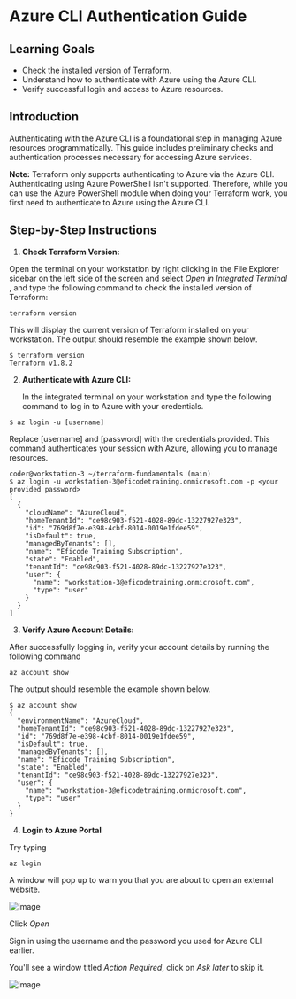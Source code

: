 # Azure CLI Authentication Guide

## Learning Goals
- Check the installed version of Terraform.
- Understand how to authenticate with Azure using the Azure CLI.
- Verify successful login and access to Azure resources.

## Introduction
Authenticating with the Azure CLI is a foundational step in managing Azure resources programmatically. This guide includes preliminary checks and authentication processes necessary for accessing Azure services.

**Note:** 
Terraform only supports authenticating to Azure via the Azure CLI. Authenticating using Azure PowerShell isn't supported. Therefore, while you can use the Azure PowerShell module when doing your Terraform work, you first need to authenticate to Azure using the Azure CLI.

## Step-by-Step Instructions

1. **Check Terraform Version:**

Open the terminal on your workstation by right clicking in the File Explorer sidebar on the left side of the screen and select _Open in Integrated Terminal_ , and type the following command to check the installed version of Terraform:
   
   `terraform version` 
   
   This will display the current version of Terraform installed on your workstation. The output should resemble the example shown below.

```
$ terraform version
Terraform v1.8.2
```
    
2. **Authenticate with Azure CLI:**

   In the integrated terminal on your workstation and type the following command to log in to Azure with your credentials.

 `$ az login -u [username]`

   Replace [username] and [password] with the credentials provided. This command authenticates your session with Azure, allowing you to manage resources.

```
coder@workstation-3 ~/terraform-fundamentals (main)
$ az login -u workstation-3@eficodetraining.onmicrosoft.com -p <your provided password>
[
  {
    "cloudName": "AzureCloud",
    "homeTenantId": "ce98c903-f521-4028-89dc-13227927e323",
    "id": "769d8f7e-e398-4cbf-8014-0019e1fdee59",
    "isDefault": true,
    "managedByTenants": [],
    "name": "Eficode Training Subscription",
    "state": "Enabled",
    "tenantId": "ce98c903-f521-4028-89dc-13227927e323",
    "user": {
      "name": "workstation-3@eficodetraining.onmicrosoft.com",
      "type": "user"
    }
  }
]
```

3. **Verify Azure Account Details:**

After successfully logging in, verify your account details by running the following command

`az account show`

The output should resemble the example shown below.

```
$ az account show
{
  "environmentName": "AzureCloud",
  "homeTenantId": "ce98c903-f521-4028-89dc-13227927e323",
  "id": "769d8f7e-e398-4cbf-8014-0019e1fdee59",
  "isDefault": true,
  "managedByTenants": [],
  "name": "Eficode Training Subscription",
  "state": "Enabled",
  "tenantId": "ce98c903-f521-4028-89dc-13227927e323",
  "user": {
    "name": "workstation-3@eficodetraining.onmicrosoft.com",
    "type": "user"
  }
}

```

4. **Login to Azure Portal**

Try typing

`az login`

A window will pop up to warn you that you are about to open an external website. 

![image](https://github.com/eficode-academy/terraform-fundamentals/assets/71190161/bd7cf2ab-32cb-4215-b040-b64dc435a2f7)

Click _Open_

Sign in using the username and the password you used for Azure CLI earlier.

You'll see a window titled _Action Required_, click on _Ask later_ to skip it.

![image](https://github.com/eficode-academy/terraform-fundamentals/assets/71190161/93ef475b-8703-4732-b4a1-fea821ec0d59)

